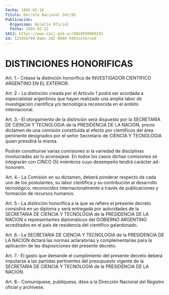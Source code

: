 ```yaml
---
Fecha: 1995-02-16
Título: Decreto Nacional 242/95
Publicación:
  Organismo: Boletín Oficial
  Fecha: 1995-02-22
SAIJ: https://www.saij.gob.ar/DN19950000242
Id: 123456789-0abc-242-0000-5991soterced
---
```

# DISTINCIONES HONORIFICAS

<a id="1"></a>
Art.  1.-  Créase  la  distinción  honorífica  de INVESTIGADOR CIENTIFICO ARGENTINO EN EL EXTERIOR.

<a id="2"></a>
Art.  2.-  La  distinción  creada  por el Artículo 1 podrá ser acordada a especialistas argentinos que hayan  realizado una amplia labor de investigación científica y/o tecnológica  reconocida en el ámbito internacional.

<a id="3"></a>
Art. 3.- El otorgamiento de la distinción será dispuesto por la SECRETARIA  DE CIENCIA Y TECNOLOGIA de la PRESIDENCIA DE LA NACION, previo  dictamen    de  una  comisión  constituida  al  efecto  por científicos del área  pertinente designados por el señor Secretario de CIENCIA Y TECNOLOGIA quien presidirá la misma.

Podrán  constituirse  varias    comisiones    si  la  variedad  de disciplinas  involucradas  así  lo aconsejase. En todos  los  casos dichas  comisiones  se  integrarán  con  CINCO  (5)  miembros  cuyo desempeño tendrá carácter ad-honorem.

<a id="4"></a>
Art.  4.- La Comisión en su dictamen, deberá ponderar respecto de  cada  uno   de  los  postulantes,  su  labor  científica  y  su contribución al desarrollo tecnológico, reconocidos internacionalmente   a  través  de  publicaciones  y  formación  de recursos humanos.

<a id="5"></a>
Art.  5.-  La  distinción  honorífica  a  la que se refiere el presente  decreto  consistirá  en un diploma y será  entregada  por autoridades  de  la  SECRETARIA  DE  CIENCIA  Y  TECNOLOGIA  de  la PRESIDENCIA  DE  LA  NACION  o  representantes    diplomáticos  del GOBIERNO  ARGENTINO  acreditados  en  el  país  de  residencia  del científico galardonado.

<a id="6"></a>
Art. 6.- La SECRETARIA DE CIENCIA Y TECNOLOGIA de la PRESIDENCIA   DE  LA  NACION  dictará  las  normas  aclaratorias  y complementarias   para  la  aplicación  de  las  disposiciones  del presente decreto.

<a id="7"></a>
Art.  7.-  El  gasto  que demande el cumplimiento del presente decreto deberá imputarse a las partidas pertinentes del presupuesto vigente de la SECRETARIA  DE CIENCIA Y TECNOLOGIA de la PRESIDENCIA DE LA NACION.

<a id="8"></a>
Art. 8.- Comuníquese, publíquese, dése a la Dirección Nacional del Registro oficial y archívese.
